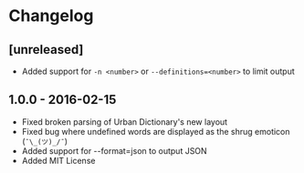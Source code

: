 # Changelog

## [unreleased]
- Added support for `-n <number>` or `--definitions=<number>` to limit output

## 1.0.0 - 2016-02-15
- Fixed broken parsing of Urban Dictionary's new layout
- Fixed bug where undefined words are displayed as the shrug emoticon (`¯\_(ツ)_/¯`)
- Added support for --format=json to output JSON
- Added MIT License
